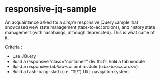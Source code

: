 # responsive-jq-sample
An acquaintance asked for a *simple* responsive jQuery sample that showcased view state management (tabs-to-accordions), and history state management (with hashbangs, although deprecated).  This is what came of it.

Criteria :
- Use JQuery
- Build a responsive 'class="container"' div that'll hold a tab module
- Build a responsive tab/tab-content module (tabs-to-accordion)
- Build a hash-bang-slash (i.e. "#!/") URL navigation system
